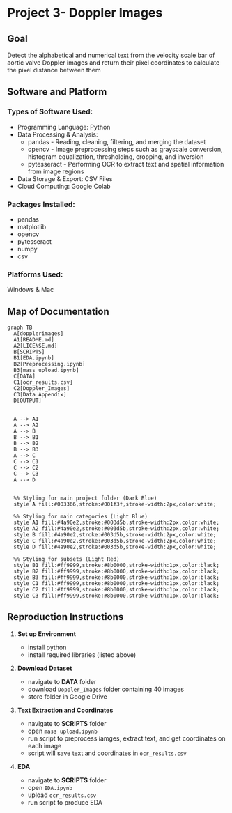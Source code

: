# Project 3- Doppler Images

## Goal
Detect the alphabetical and numerical text from the velocity scale bar of aortic valve
Doppler images and return their pixel coordinates to calculate the pixel distance between them

## Software and Platform
### Types of Software Used: 
- Programming Language: Python
- Data Processing & Analysis:
  - pandas - Reading, cleaning, filtering, and merging the dataset
  - opencv - Image preprocessing steps such as grayscale conversion, histogram equalization, thresholding, cropping, and inversion
  - pytesseract - Performing OCR to extract text and spatial information from image regions
- Data Storage & Export: CSV Files
- Cloud Computing: Google Colab
### Packages Installed: 
  - pandas
  - matplotlib
  - opencv
  - pytesseract
  - numpy
  - csv
### Platforms Used: 
Windows & Mac

## Map of Documentation
```mermaid
graph TB
  A[dopplerimages]
  A1[README.md]
  A2[LICENSE.md]
  B[SCRIPTS]
  B1[EDA.ipynb]
  B2[Preprocessing.ipynb]
  B3[mass upload.ipynb]
  C[DATA]
  C1[ocr_results.csv]
  C2[Doppler_Images]
  C3[Data Appendix]
  D[OUTPUT]


  A --> A1
  A --> A2
  A --> B
  B --> B1
  B --> B2
  B --> B3
  A --> C
  C --> C1
  C --> C2
  C --> C3
  A --> D


  %% Styling for main project folder (Dark Blue)
  style A fill:#003366,stroke:#001f3f,stroke-width:2px,color:white;

  %% Styling for main categories (Light Blue)
  style A1 fill:#4a90e2,stroke:#003d5b,stroke-width:2px,color:white;
  style A2 fill:#4a90e2,stroke:#003d5b,stroke-width:2px,color:white;
  style B fill:#4a90e2,stroke:#003d5b,stroke-width:2px,color:white;
  style C fill:#4a90e2,stroke:#003d5b,stroke-width:2px,color:white;
  style D fill:#4a90e2,stroke:#003d5b,stroke-width:2px,color:white;

  %% Styling for subsets (Light Red)
  style B1 fill:#ff9999,stroke:#8b0000,stroke-width:1px,color:black;
  style B2 fill:#ff9999,stroke:#8b0000,stroke-width:1px,color:black;
  style B3 fill:#ff9999,stroke:#8b0000,stroke-width:1px,color:black;
  style C1 fill:#ff9999,stroke:#8b0000,stroke-width:1px,color:black;
  style C2 fill:#ff9999,stroke:#8b0000,stroke-width:1px,color:black;
  style C3 fill:#ff9999,stroke:#8b0000,stroke-width:1px,color:black;

```

## Reproduction Instructions

1. **Set up Environment**
    - install python
    - install required libraries (listed above)
  
2. **Download Dataset**
    - navigate to **DATA** folder
    - download `Doppler_Images` folder containing 40 images
    - store folder in Google Drive
      
3. **Text Extraction and Coordinates**
   - navigate to **SCRIPTS** folder
   - open `mass upload.ipynb`
   - run script to preprocess iamges, extract text, and get coordinates on each image
   - script will save text and coordinates in `ocr_results.csv`
  
4. **EDA**
   - navigate to **SCRIPTS** folder
   - open `EDA.ipynb`
   - upload `ocr_results.csv`
   - run script to produce EDA

